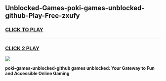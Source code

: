 
## Unblocked-Games-poki-games-unblocked-github-Play-Free-zxufy
<h3>
<a href="https://premium76.site?title=poki-games-unblocked-github&ref=09A">CLICK TO PLAY</a></h3>
<hr>

<h3>
<a href="https://premium76.site?title=poki-games-unblocked-github&ref=09A">CLICK 2 PLAY</a>
  
</h3>

<a href="https://premium76.site?title=poki-games-unblocked-github&ref=09A"><img src="https://clearcache.store/games.png"></a>


**poki-games-unblocked-github games unblocked: Your Gateway to Fun and Accessible Online Gaming**
